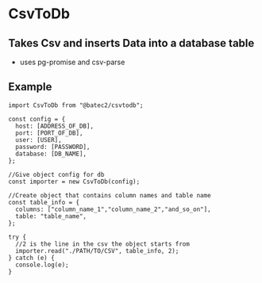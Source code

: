 # CsvToDb

## Takes Csv and inserts Data into a database table

- uses pg-promise and csv-parse

## Example

```
import CsvToDb from "@batec2/csvtodb";

const config = {
  host: [ADDRESS_OF_DB],
  port: [PORT_OF_DB],
  user: [USER],
  password: [PASSWORD],
  database: [DB_NAME],
};

//Give object config for db
const importer = new CsvToDb(config);

//Create object that contains column names and table name
const table_info = {
  columns: ["column_name_1","column_name_2","and_so_on"],
  table: "table_name",
};

try {
  //2 is the line in the csv the object starts from
  importer.read("./PATH/TO/CSV", table_info, 2);
} catch (e) {
  console.log(e);
}
```
